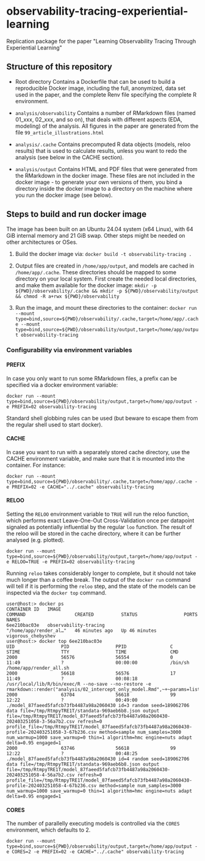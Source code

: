 # observability-tracing-experiential-learning
Replication package for the paper "Learning Observability Tracing Through Experiential Learning"

## Structure of this repository

* Root directory
  Contains a Dockerfile that can be used to build a reproducible Docker image,
  including the full, anonymized, data set used in the paper, and the complete
  Renv file specifying the complete R environment.

* `analysis/observability`
  Contains a number of RMarkdown files (named 01_xxx, 02_xxx, and so on),
  that deals with different aspects (EDA, modeling) of the analysis.
  All figures in the paper are generated from the file `99_article_illustrations.html`

* `analysis/.cache`
  Contains precomputed R data objects (models, reloo results) that is used
  to calculate results, unless you want to redo the analysis (see below in the
  CACHE section).

* `analysis/output`
  Contains HTML and PDF files that were generated from the RMarkdown in the
  docker image. These files are not included in the docker image - to generate
  your own versions of them, you bind a directory inside the docker image to
  a directory on the machine where you run the docker image (see below).

## Steps to build and run docker image

The image has been built on an Ubuntu 24.04 system (x64 Linux), with 64 GiB internal memory and 21 GiB swap.
Other steps might be needed on other architectures or OSes.

1. Build the docker image via: `docker build -t observability-tracing .`

2. Output files are created in `/home/app/output`, and models are cached in `/home/app/.cache`.
   These directories should be mapped to some directory on your local system.
   First create the needed local directories, and make them available for the docker image:
   `mkdir -p ${PWD}/observability/.cache && mkdir -p ${PWD}/observability/output && chmod -R a+rwx ${PWD}/observability`

3. Run the image, and mount these directories to the container:
   `docker run --mount type=bind,source=${PWD}/observability/.cache,target=/home/app/.cache --mount type=bind,source=${PWD}/observability/output,target=/home/app/output observability-tracing`

### Configurability via environment variables

#### PREFIX

In case you only want to run some RMarkdown files, a prefix can be specified via a docker environment variable:

`docker run --mount type=bind,source=${PWD}/observability/output,target=/home/app/output -e PREFIX=02 observability-tracing`

Standard shell globbing rules can be used (but beware to escape them from the regular shell used to start docker).

#### CACHE

In case you want to run with a separately stored cache directory, use the CACHE environment variable, and make sure that it is mounted into the container. For instance:

`docker run --mount type=bind,source=${PWD}/observability/.cache,target=/home/app/.cache -e PREFIX=02 -e CACHE="../.cache" observability-tracing`

#### RELOO

Setting the `RELOO` environment variable to `TRUE` will run the reloo function,
which performs exact Leave-One-Out Cross-Validation once per datapoint signaled as potentially influential by the regular `loo` function.
The result of the reloo will be stored in the cache directory, where it can be further analysed (e.g. plotted).

`docker run --mount type=bind,source=${PWD}/observability/output,target=/home/app/output -e RELOO=TRUE -e PREFIX=02 observability-tracing`

Running `reloo` takes considerably longer to complete, but it should not take much longer than a coffee break.
The output of the `docker run` command will tell if it is performing the `reloo` step, and the state of the models can be inspected via the `docker top` command.

```
user@host:> docker ps
CONTAINER ID   IMAGE                                                                     COMMAND                  CREATED          STATUS                 PORTS     NAMES
6ee210bac03e   observability-tracing                                                         "/home/app/render_al…"   46 minutes ago   Up 46 minutes                    vigorous_chebyshev
user@host:> docker top 6ee210bac03e
UID                 PID                 PPID                C                   STIME               TTY                 TIME                CMD
2000                56576               56554               0                   11:49               ?                   00:00:00            /bin/sh /home/app/render_all.sh
2000                56618               56576               17                  11:49               ?                   00:08:18            /usr/local/lib/R/bin/exec/R --no-save --no-restore -e rmarkdown::render("analysis/02_intercept_only_model.Rmd",~+~params=list(cache="../observability/.cache",~+~reloo=TRUE),~+~output_dir="observability/output")
2000                63704               56618               99                  12:22               ?                   00:49:00            ./model_87faeed5fafcb73fb4487a98a2060430 id=3 random seed=189062706 data file=/tmp/RtmpyTRE1T/standata-969aeb6b8.json output file=/tmp/RtmpyTRE1T/model_87faeed5fafcb73fb4487a98a2060430-202403251058-3-56a7b2.csv refresh=0 profile_file=/tmp/RtmpyTRE1T/model_87faeed5fafcb73fb4487a98a2060430-profile-202403251058-3-67b236.csv method=sample num_samples=3000 num_warmup=1000 save_warmup=0 thin=1 algorithm=hmc engine=nuts adapt delta=0.95 engaged=1
2000                63746               56618               99                  12:22               ?                   00:48:25            ./model_87faeed5fafcb73fb4487a98a2060430 id=4 random seed=189062706 data file=/tmp/RtmpyTRE1T/standata-969aeb6b8.json output file=/tmp/RtmpyTRE1T/model_87faeed5fafcb73fb4487a98a2060430-202403251058-4-56a7b2.csv refresh=0 profile_file=/tmp/RtmpyTRE1T/model_87faeed5fafcb73fb4487a98a2060430-profile-202403251058-4-67b236.csv method=sample num_samples=3000 num_warmup=1000 save_warmup=0 thin=1 algorithm=hmc engine=nuts adapt delta=0.95 engaged=1
```

#### CORES

The number of parallelly executing models is controlled via the `CORES` environment, which defaults to 2.

`docker run --mount type=bind,source=${PWD}/observability/output,target=/home/app/output -e CORES=2 -e PREFIX=02 -e CACHE="../.cache" observability-tracing`
